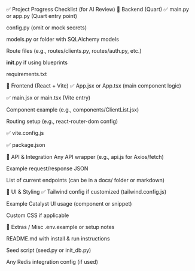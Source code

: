 ✅ Project Progress Checklist (for AI Review)
📁 Backend (Quart)
✅ main.py or app.py (Quart entry point)

 config.py (omit or mock secrets)

 models.py or folder with SQLAlchemy models

 Route files (e.g., routes/clients.py, routes/auth.py, etc.)

 __init__.py if using blueprints

 requirements.txt

📁 Frontend (React + Vite)
✅ App.jsx or App.tsx (main component logic)

✅ main.jsx or main.tsx (Vite entry)

 Component example (e.g., components/ClientList.jsx)

 Routing setup (e.g., react-router-dom config)

✅ vite.config.js

✅ package.json

🔌 API & Integration
 Any API wrapper (e.g., api.js for Axios/fetch)

 Example request/response JSON

 List of current endpoints (can be in a docs/ folder or markdown)

🎨 UI & Styling
✅ Tailwind config if customized (tailwind.config.js)

 Example Catalyst UI usage (component or snippet)

 Custom CSS if applicable

🧪 Extras / Misc
 .env.example or setup notes

 README.md with install & run instructions

 Seed script (seed.py or init_db.py)

 Any Redis integration config (if used)